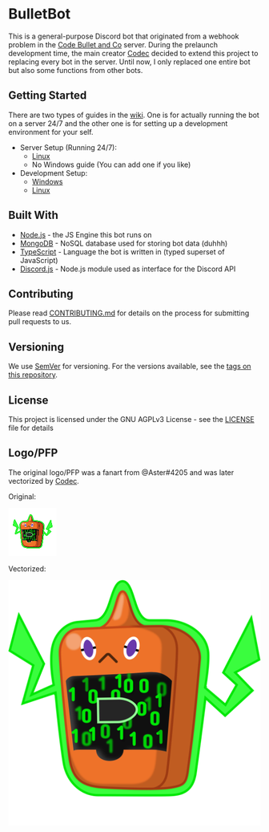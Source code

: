 # BulletBot

This is a general-purpose Discord bot that originated from a webhook problem in the [Code Bullet and Co](https://discord.gg/4dsf8ZY) server. During the prelaunch development time, the main creator [Codec](https://github.com/Jet132) decided to extend this project to replacing every bot in the server. Until now, I only replaced one entire bot but also some functions from other bots.

## Getting Started

There are two types of guides in the [wiki](https://github.com/CodeBullet-Community/BulletBot/wiki). One is for actually running the bot on a server 24/7 and the other one is for setting up a development environment for your self.

- Server Setup (Running 24/7):
  - [Linux](https://github.com/CodeBullet-Community/BulletBot/wiki/Linux-Server-Setup-Guide)
  - No Windows guide (You can add one if you like)
- Development Setup:
  - [Windows](https://github.com/CodeBullet-Community/BulletBot/wiki/Windows-Dev-Setup-Guide)
  - [Linux](https://github.com/CodeBullet-Community/BulletBot/wiki/Linux-Dev-Setup-Guide)

## Built With

- [Node.js](https://nodejs.org) - the JS Engine this bot runs on
- [MongoDB](https://www.mongodb.com) - NoSQL database used for storing bot data (duhhh)
- [TypeScript](https://www.typescriptlang.org/) - Language the bot is written in (typed superset of JavaScript)
- [Discord.js](https://discord.js.org) - Node.js module used as interface for the Discord API

## Contributing

Please read [CONTRIBUTING.md](CONTRIBUTING.md) for details on  the process for submitting pull requests to us.

## Versioning

We use [SemVer](http://semver.org/) for versioning. For the versions available, see the [tags on this repository](https://github.com/CodeBullet-Community/BulletBot/tags).

## License

This project is licensed under the GNU AGPLv3 License - see the [LICENSE](LICENSE) file for details

## Logo/PFP

The original logo/PFP was a fanart from @Aster#4205 and was later vectorized by [Codec](https://github.com/Jet132/).

Original:

![original avatar](media\Pixelart-BulletBot.png "Original Avatar")

Vectorized:

![vector avatar](media/BulletBot.svg "Vectorized Avatar")
